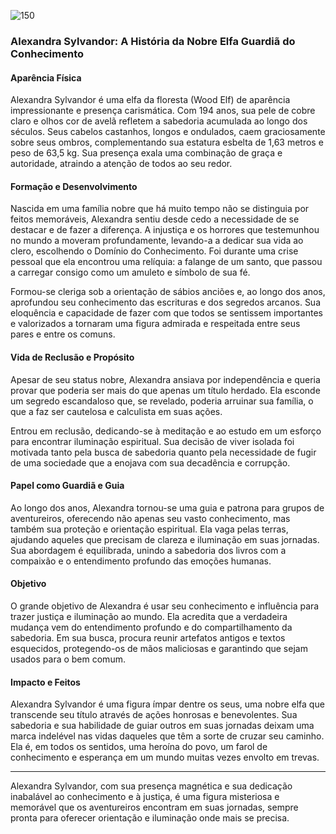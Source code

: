 

![150](https://i.pinimg.com/736x/a2/22/e3/a222e353dd0ce0be8ce1438fd9016eeb.jpg)
### Alexandra Sylvandor: A História da Nobre Elfa Guardiã do Conhecimento

#### Aparência Física
Alexandra Sylvandor é uma elfa da floresta (Wood Elf) de aparência impressionante e presença carismática. Com 194 anos, sua pele de cobre claro e olhos cor de avelã refletem a sabedoria acumulada ao longo dos séculos. Seus cabelos castanhos, longos e ondulados, caem graciosamente sobre seus ombros, complementando sua estatura esbelta de 1,63 metros e peso de 63,5 kg. Sua presença exala uma combinação de graça e autoridade, atraindo a atenção de todos ao seu redor.

#### Formação e Desenvolvimento
Nascida em uma família nobre que há muito tempo não se distinguia por feitos memoráveis, Alexandra sentiu desde cedo a necessidade de se destacar e de fazer a diferença. A injustiça e os horrores que testemunhou no mundo a moveram profundamente, levando-a a dedicar sua vida ao clero, escolhendo o Domínio do Conhecimento. Foi durante uma crise pessoal que ela encontrou uma relíquia: a falange de um santo, que passou a carregar consigo como um amuleto e símbolo de sua fé.

Formou-se cleriga sob a orientação de sábios anciões e, ao longo dos anos, aprofundou seu conhecimento das escrituras e dos segredos arcanos. Sua eloquência e capacidade de fazer com que todos se sentissem importantes e valorizados a tornaram uma figura admirada e respeitada entre seus pares e entre os comuns.

#### Vida de Reclusão e Propósito
Apesar de seu status nobre, Alexandra ansiava por independência e queria provar que poderia ser mais do que apenas um título herdado. Ela esconde um segredo escandaloso que, se revelado, poderia arruinar sua família, o que a faz ser cautelosa e calculista em suas ações.

Entrou em reclusão, dedicando-se à meditação e ao estudo em um esforço para encontrar iluminação espiritual. Sua decisão de viver isolada foi motivada tanto pela busca de sabedoria quanto pela necessidade de fugir de uma sociedade que a enojava com sua decadência e corrupção.

#### Papel como Guardiã e Guia
Ao longo dos anos, Alexandra tornou-se uma guia e patrona para grupos de aventureiros, oferecendo não apenas seu vasto conhecimento, mas também sua proteção e orientação espiritual. Ela vaga pelas terras, ajudando aqueles que precisam de clareza e iluminação em suas jornadas. Sua abordagem é equilibrada, unindo a sabedoria dos livros com a compaixão e o entendimento profundo das emoções humanas.

#### Objetivo
O grande objetivo de Alexandra é usar seu conhecimento e influência para trazer justiça e iluminação ao mundo. Ela acredita que a verdadeira mudança vem do entendimento profundo e do compartilhamento da sabedoria. Em sua busca, procura reunir artefatos antigos e textos esquecidos, protegendo-os de mãos maliciosas e garantindo que sejam usados para o bem comum.

#### Impacto e Feitos
Alexandra Sylvandor é uma figura ímpar dentre os seus, uma nobre elfa que transcende seu título através de ações honrosas e benevolentes. Sua sabedoria e sua habilidade de guiar outros em suas jornadas deixam uma marca indelével nas vidas daqueles que têm a sorte de cruzar seu caminho. Ela é, em todos os sentidos, uma heroína do povo, um farol de conhecimento e esperança em um mundo muitas vezes envolto em trevas.

---

Alexandra Sylvandor, com sua presença magnética e sua dedicação inabalável ao conhecimento e à justiça, é uma figura misteriosa e memorável que os aventureiros encontram em suas jornadas, sempre pronta para oferecer orientação e iluminação onde mais se precisa.